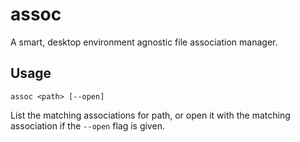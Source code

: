 # assoc

A smart, desktop environment agnostic file association manager.

## Usage
`assoc <path> [--open]`

List the matching associations for path, or open it with the
matching association if the `--open` flag is given.
